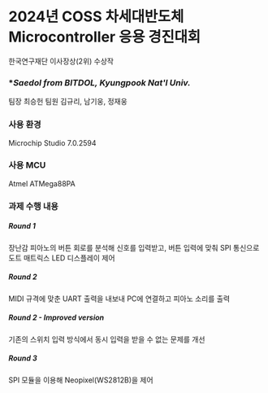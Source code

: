 # **2024년 COSS 차세대반도체 Microcontroller 응용 경진대회**
한국연구재단 이사장상(2위) 수상작

### **Saedol from BITDOL, Kyungpook Nat'l Univ.*
팀장 최승헌
팀원 김규리, 남기웅, 정재웅

### 사용 환경
Microchip Studio 7.0.2594

### 사용 MCU
Atmel ATMega88PA

### 과제 수행 내용

##### Round 1
장난감 피아노의 버튼 회로를 분석해 신호를 입력받고, 버튼 입력에 맞춰 SPI 통신으로 도트 매트릭스 LED 디스플레이 제어

##### Round 2
MIDI 규격에 맞춘 UART 출력을 내보내 PC에 연결하고 피아노 소리를 출력

##### Round 2 - Improved version
기존의 스위치 입력 방식에서 동시 입력을 받을 수 없는 문제를 개선

##### Round 3
SPI 모듈을 이용해 Neopixel(WS2812B)을 제어